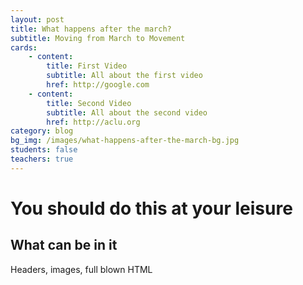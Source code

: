 ```yaml
---
layout: post
title: What happens after the march?
subtitle: Moving from March to Movement
cards:
    - content:
        title: First Video
        subtitle: All about the first video
        href: http://google.com
    - content:
        title: Second Video
        subtitle: All about the second video
        href: http://aclu.org
category: blog
bg_img: /images/what-happens-after-the-march-bg.jpg
students: false
teachers: true
---
```


You should do this at your leisure
==================================

## What can be in it

Headers, images, full blown HTML

